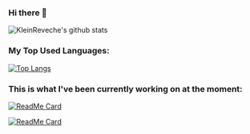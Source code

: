 ### Hi there 👋

![KleinReveche's github stats](https://github-readme-stats.vercel.app/api?username=KleinReveche&show_icons=true&title_color=f80ed&icon_color=4c71f2&text_color=fff&bg_color=000&count_private=true&hide=prs,issues)

### My Top Used Languages:

[![Top Langs](https://github-readme-stats.vercel.app/api/top-langs/?username=KleinReveche&title_color=f80ed&icon_color=4c71f2&text_color=fff&bg_color=000&layout=compact)](https://github.com/KleinReveche/)

### This is what I've been currently working on at the moment:

[![ReadMe Card](https://github-readme-stats.vercel.app/api/pin/?username=KleinReveche&repo=kleinreveche.com&show_owner=true&title_color=2f80ed&icon_color=4c71f2&text_color=fff&bg_color=000)](https://github.com/KleinReveche/kleinreveche.com)

[![ReadMe Card](https://github-readme-stats.vercel.app/api/pin/?username=KleinReveche&repo=TheBoringProject&show_owner=true&title_color=2f80ed&icon_color=4c71f2&text_color=fff&bg_color=000)](https://github.com/KleinReveche/TheBoringProject)


<!--
**KleinReveche/KleinReveche** is a ✨ _special_ ✨ repository because its `README.md` (this file) appears on your GitHub profile.

Here are some ideas to get you started:

- 🔭 I’m currently working on ...
- 🌱 I’m currently learning ...
- 👯 I’m looking to collaborate on ...
- 🤔 I’m looking for help with ...
- 💬 Ask me about ...
- 📫 How to reach me: ...
- 😄 Pronouns: ...
- ⚡ Fun fact: ...
-->
